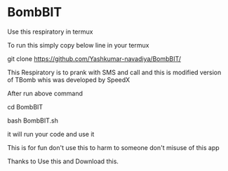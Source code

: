 # BombBIT
Use this respiratory in termux

To run this simply copy below line in your termux

git clone https://github.com/Yashkumar-navadiya/BombBIT/

This Respiratory is to prank with SMS and call and this is modified version of TBomb whis was developed by SpeedX

After run above command

cd  BombBIT

bash BombBIT.sh

it will run your code and use it

This is for fun don't use this to harm to someone don't misuse of this app

Thanks to Use this and Download this.
